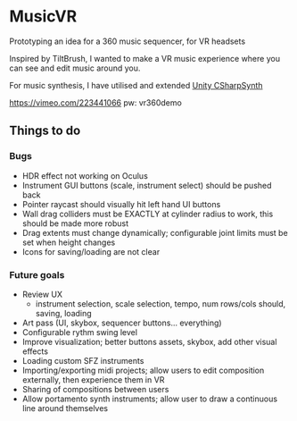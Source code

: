 # MusicVR

Prototyping an idea for a 360 music sequencer, for VR headsets

Inspired by TiltBrush, I wanted to make a VR music experience where you can see and edit music around you.

For music synthesis, I have utilised and extended [Unity CSharpSynth ](https://forum.unity3d.com/threads/unitysynth-full-xplatform-midi-synth.130104/)

https://vimeo.com/223441066  pw: vr360demo

## Things to do

### Bugs 
- HDR effect not working on Oculus
- Instrument GUI buttons (scale, instrument select) should be pushed back
- Pointer raycast should visually hit left hand UI buttons
- Wall drag colliders must be EXACTLY at cylinder radius to work, this should be made more robust
- Drag extents must change dynamically; configurable joint limits must be set when height changes
- Icons for saving/loading are not clear

### Future goals
- Review UX
	- instrument selection, scale selection, tempo, num rows/cols should, saving, loading
- Art pass (UI, skybox, sequencer buttons... everything)
- Configurable rythm swing level 
- Improve visualization; better buttons assets, skybox, add other visual effects 
- Loading custom SFZ instruments
- Importing/exporting midi projects; allow users to edit composition externally, then experience them in VR
- Sharing of compositions between users
- Allow portamento synth instruments; allow user to draw a continuous line around themselves
